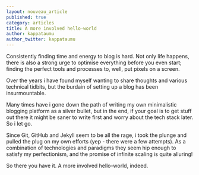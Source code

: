 ```yaml
---
layout: nouveau_article
published: true
category: articles
title: A more involved hello-world
author: kappataumu
author_twitter: kappataumu
---
```


Consistently finding time and energy to blog is hard. Not only life happens, there is also a strong urge to optimise everything before you even start; finding the perfect tools and processes to, well, put pixels on a screen.

Over the years i have found myself wanting to share thoughts and various technical tidbits, but the burdain of setting up a blog has been insurmountable.

Many times have i gone down the path of writing my own minimalistic blogging platform as a silver bullet, but in the end, if your goal is to get stuff out there it might be saner to write first and worry about the tech stack later. So i let go.

Since Git, GitHub and Jekyll seem to be all the rage, i took the plunge and pulled the plug on my own efforts (yep - there were a few attempts). As a combination of technologies and paradigms they seem hip enough to satisfy my perfectionism, and the promise of infinite scaling is quite alluring!

So there you have it. A more involved hello-world, indeed.
